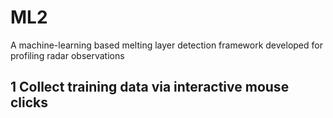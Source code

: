 # ML2
A machine-learning based melting layer detection framework developed for profiling radar observations
## 1 Collect training data via interactive mouse clicks

